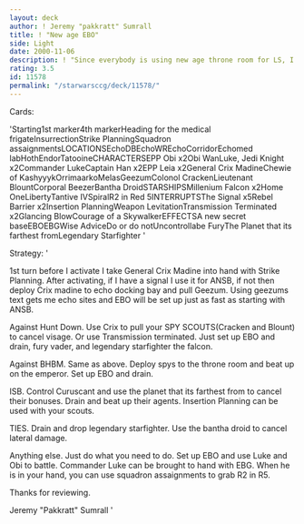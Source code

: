 ```yaml
---
layout: deck
author: ! Jeremy "pakkratt" Sumrall
title: ! "New age EBO"
side: Light
date: 2000-11-06
description: ! "Since everybody is using new age throne room for LS, I chose for a new age ebo."
rating: 3.5
id: 11578
permalink: "/starwarsccg/deck/11578/"
---
```

Cards: 

'Starting1st marker4th markerHeading for the medical frigateInsurrectionStrike PlanningSquadron assaignmentsLOCATIONSEchoDBEchoWREchoCorridorEchomed labHothEndorTatooineCHARACTERSEPP Obi x2Obi WanLuke, Jedi Knight x2Commander LukeCaptain Han x2EPP Leia x2General Crix MadineChewie of KashyyykOrrimaarkoMelasGeezumColonol CrackenLieutenant BlountCorporal BeezerBantha DroidSTARSHIPSMillenium Falcon x2Home OneLibertyTantive IVSpiralR2 in Red 5INTERRUPTSThe Signal x5Rebel Barrier x2Insertion PlanningWeapon LevitationTransmission Terminated x2Glancing BlowCourage of a SkywalkerEFFECTSA new secret baseEBOEBGWise AdviceDo or do notUncontrollabe FuryThe Planet that its farthest fromLegendary Starfighter '

Strategy: '

1st turn before I activate I take General Crix Madine into hand with Strike Planning. After activating, if I have a signal I use it for ANSB, if not then deploy Crix madine to echo docking bay and pull Geezum.  Using geezums text gets me echo sites and EBO will be set up just as fast as starting with ANSB.

Against Hunt Down.
Use Crix to pull your SPY SCOUTS(Cracken and Blount) to cancel visage. Or use Transmission terminated.	Just set up EBO and drain, fury vader, and legendary starfighter the falcon.

Against BHBM.
Same as above.	Deploy spys to the throne room and beat up on the emperor.  Set up EBO and drain.

ISB.
Control Curuscant and use the planet that its farthest from to cancel their bonuses.  Drain and beat up their agents.  Insertion Planning can be used with your scouts.

TIES.
Drain and drop legendary starfighter.  Use the bantha droid to cancel lateral damage.

Anything else.
Just do what you need to do.  Set up EBO and use Luke and Obi to battle.  Commander Luke can be brought to hand with EBG.  When he is in your hand, you can use squadron assaignments to grab R2 in R5.

Thanks for reviewing.

Jeremy "Pakkratt" Sumrall '

